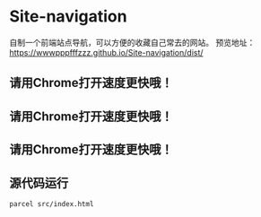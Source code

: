 # Site-navigation
自制一个前端站点导航，可以方便的收藏自己常去的网站。
预览地址：https://wwwpppfffzzz.github.io/Site-navigation/dist/

## 请用Chrome打开速度更快哦！
## 请用Chrome打开速度更快哦！
## 请用Chrome打开速度更快哦！


## 源代码运行
```bash
parcel src/index.html
```
